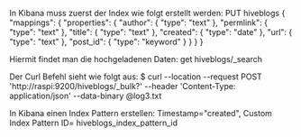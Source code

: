 In Kibana muss zuerst der Index wie folgt erstellt werden:
PUT hiveblogs
{
  "mappings": {
    "properties": {
      "author": {
        "type": "text"
      },
      "permlink": {
        "type": "text"
      },
      "title": {
        "type": "text"
      },
      "created": {
        "type": "date"
      },
      "url": {
        "type": "text"
      },
      "post_id": {
        "type": "keyword"
      }
    }
  }
}

Hiermit findet man die hochgeladenen Daten:
get hiveblogs/_search

Der Curl Befehl sieht wie folgt aus:
$ curl --location --request POST 'http://raspi:9200/hiveblogs/_bulk?' --header 'Content-Type: application/json' --data-binary @log3.txt

In Kibana einen Index Pattern erstellen:
Timestamp="created", Custom Index Pattern ID= hiveblogs_index_pattern_id
